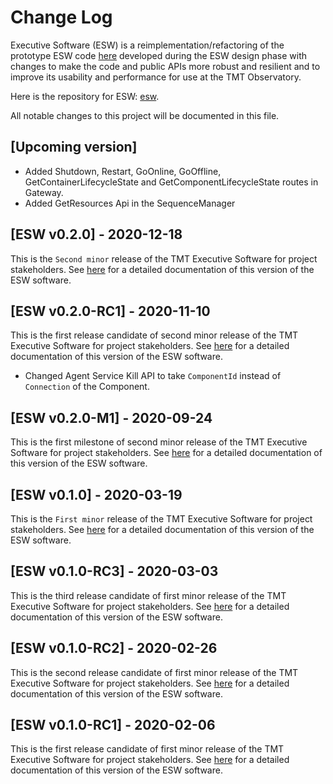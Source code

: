 # Change Log

Executive Software (ESW) is a reimplementation/refactoring of the prototype ESW code [here](https://github.com/tmtsoftware/esw-prototype)
developed during the ESW design phase with changes to make the code and public APIs
more robust and resilient and to improve its usability and performance for use at the
TMT Observatory.

Here is the repository for ESW: [esw](https://github.com/tmtsoftware/esw).

All notable changes to this project will be documented in this file.

## [Upcoming version]

- Added Shutdown, Restart, GoOnline, GoOffline, GetContainerLifecycleState and GetComponentLifecycleState routes in Gateway.
- Added GetResources Api in the SequenceManager

## [ESW v0.2.0] - 2020-12-18

This is the `Second minor` release of the TMT Executive Software for project stakeholders.
See [here](https://tmtsoftware.github.io/esw/0.2.0/) for a detailed documentation of this version of the ESW software.

## [ESW v0.2.0-RC1] - 2020-11-10

This is the first release candidate of second minor release of the TMT Executive Software for project stakeholders.
See [here](https://tmtsoftware.github.io/esw/0.2.0-RC1/) for a detailed documentation of this version of the ESW software.

- Changed Agent Service Kill API to take `ComponentId` instead of `Connection` of the Component.

## [ESW v0.2.0-M1] - 2020-09-24

This is the first milestone of second minor release of the TMT Executive Software for project stakeholders.
See [here](https://tmtsoftware.github.io/esw/0.2.0-M1/) for a detailed documentation of this version of the ESW software.

## [ESW v0.1.0] - 2020-03-19

This is the `First minor` release of the TMT Executive Software for project stakeholders.
See [here](https://tmtsoftware.github.io/esw/0.1.0/) for a detailed documentation of this version of the ESW software.

## [ESW v0.1.0-RC3] - 2020-03-03

This is the third release candidate of first minor release of the TMT Executive Software for project stakeholders.
See [here](https://tmtsoftware.github.io/esw/0.1.0-RC3/) for a detailed documentation of this version of the ESW software.

## [ESW v0.1.0-RC2] - 2020-02-26

This is the second release candidate of first minor release of the TMT Executive Software for project stakeholders.
See [here](https://tmtsoftware.github.io/esw/0.1.0-RC2/) for a detailed documentation of this version of the ESW software.

## [ESW v0.1.0-RC1] - 2020-02-06

This is the first release candidate of first minor release of the TMT Executive Software for project stakeholders.
See [here](https://tmtsoftware.github.io/esw/0.1.0-RC1/) for a detailed documentation of this version of the ESW software.
